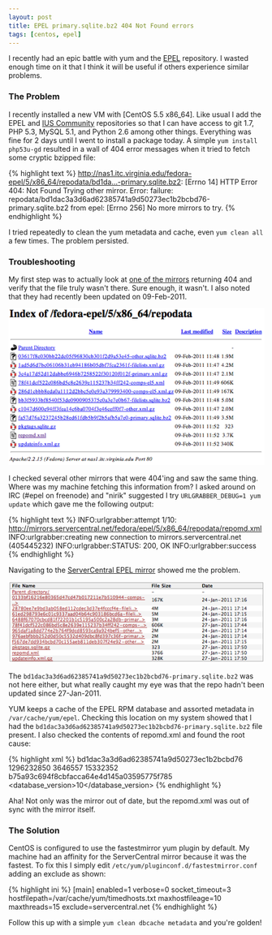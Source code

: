```yaml
---
layout: post
title: EPEL primary.sqlite.bz2 404 Not Found errors
tags: [centos, epel]
---
```


I recently had an epic battle with yum and the [EPEL][1] repository. I wasted enough
time on it that I think it will be useful if others experience similar problems.

### The Problem ###

I recently installed a new VM with [CentOS 5.5 x86_64]. Like usual I add the EPEL 
and [IUS Community][2] repositories so that I can have access to git 1.7, PHP 5.3,
MySQL 5.1, and Python 2.6 among other things. Everything was fine for 2 days until
I went to install a package today. A simple `yum install php53u-gd` resulted in a 
wall of 404 error messages when it tried to fetch some cryptic bzipped file:

{% highlight text %}
http://nas1.itc.virginia.edu/fedora-epel/5/x86_64/repodata/bd1da...-primary.sqlite.bz2: 
 [Errno 14] HTTP Error 404: Not Found
Trying other mirror.
Error: failure: 
repodata/bd1dac3a3d6ad62385741a9d50273ec1b2bcbd76-primary.sqlite.bz2 from
epel: [Errno 256] No more mirrors to try.
{% endhighlight %}

I tried repeatedly to clean the yum metadata and cache, even `yum clean all` a few times. The problem persisted.


### Troubleshooting ###

My first step was to actually look at [one of the mirrors][3] returning 404 and verify that the file
truly wasn't there. Sure enough, it wasn't. I also noted that they had recently been updated on 09-Feb-2011.

![centos mirror repodata](/images/updatedrepo.png)

I checked several other mirrors that were 404'ing and saw the same thing. Where was my machine fetching 
this information from? I asked around on IRC (#epel on freenode) and "nirik" suggested I try 
`URLGRABBER_DEBUG=1 yum update` which gave me the following output:

{% highlight text %}
INFO:urlgrabber:attempt 1/10: http://mirrors.servercentral.net/fedora/epel/5/x86_64/repodata/repomd.xml
INFO:urlgrabber:creating new connection to mirrors.servercentral.net (405445232)
INFO:urlgrabber:STATUS: 200, OK
INFO:urlgrabber:success
{% endhighlight %}

Navigating to the [ServerCentral EPEL mirror][4] showed me the problem.

![servercentral repodata](/images/repodata.png)

The `bd1dac3a3d6ad62385741a9d50273ec1b2bcbd76-primary.sqlite.bz2` was not here either, but what really caught my
eye was that the repo hadn't been updated since 27-Jan-2011.

YUM keeps a cache of the EPEL RPM database and assorted metadata in `/var/cache/yum/epel`. 
Checking this location on my system showed that I had the `bd1dac3a3d6ad62385741a9d50273ec1b2bcbd76-primary.sqlite.bz2`
file present. I also checked the contents of repomd.xml and found the root cause:

{% highlight xml %}
<data type="primary_db"> 
  <location href="repodata/bd1dac3a3d6ad62385741a9d50273ec1b2bcbd76-primary.sqlite.bz2"/> 
  <checksum type="sha">bd1dac3a3d6ad62385741a9d50273ec1b2bcbd76</checksum> 
  <timestamp>1296232850</timestamp> 
  <size>3646557</size> 
  <open-size>15332352</open-size> 
  <open-checksum type="sha">b75a93c694f8cbfacca64e4d145a03595775f785</open-checksum> 
  <database_version>10</database_version> 
</data>
{% endhighlight %}

Aha! Not only was the mirror out of date, but the repomd.xml was out of sync with the mirror itself.

### The Solution ###

CentOS is configured to use the fastestmirror yum plugin by default. My machine had an affinity for the
ServerCentral mirror because it was the fastest. To fix this I simply edit `/etc/yum/pluginconf.d/fastestmirror.conf`
adding an exclude as shown:

{% highlight ini %}
[main]
enabled=1
verbose=0
socket_timeout=3
hostfilepath=/var/cache/yum/timedhosts.txt
maxhostfileage=10
maxthreads=15
exclude=servercentral.net
{% endhighlight %}

Follow this up with a simple `yum clean dbcache metadata` and you're golden!

[1]: http://fedoraproject.org/wiki/EPEL
[2]: http://iuscommunity.org
[3]: http://nas1.itc.virginia.edu/fedora-epel/5/x86_64/repodata/
[4]: http://mirrors.servercentral.net/fedora/epel/